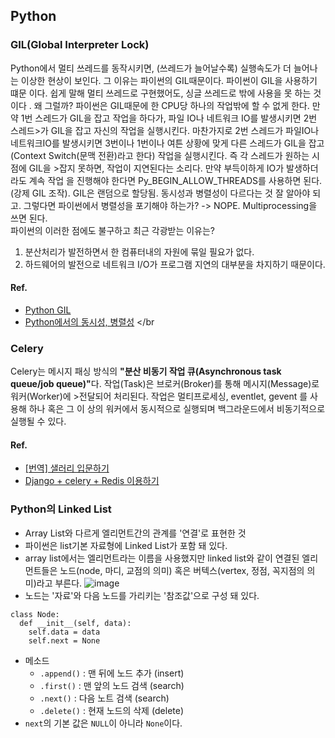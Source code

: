 ## Python

### GIL(Global Interpreter Lock)
Python에서 멀티 쓰레드를 동작시키면, (쓰레드가 늘어날수록) 실행속도가 더 늘어나는 이상한 현상이 보인다. 그 이유는 파이썬의 GIL때문이다. 파이썬이 GIL을 사용하기 떄문
이다. 쉽게 말해 멀티 쓰레드로 구현했어도, 싱글 쓰레드로 밖에 사용을 못 하는 것이다
. 왜 그럴까? 파이썬은 GIL때문에 한 CPU당 하나의 작업밖에 할 수 없게 한다. 만약 1번
 스레드가 GIL을 잡고 작업을 하다가, 파일 IO나 네트워크 IO를 발생시키면 2번 스레드>가 GIL을 잡고 자신의 작업을 실행시킨다. 마찬가지로 2번 스레드가 파일IO나 네트워크IO를 발생시키면 3번이나 1번이나 여튼 상황에 맞게 다른 스레드가 GIL을 잡고(Context Switch(문맥 전환)라고 한다) 작업을 실행시킨다. 즉 각 스레드가 원하는 시점에 GIL을 >잡지 못하면, 작업이 지연된다는 소리다. 만약 부득이하게 IO가 발생하더라도 계속 작업
을 진행해야 한다면 Py_BEGIN_ALLOW_THREADS를 사용하면 된다. (강제 GIL 조작). GIL은 랜덤으로 할당됨. 동시성과 병렬성이 다르다는 것 잘 알아야 되고. 그렇다면 파이썬에서
 병렬성을 포기해야 하는가? -> NOPE. Multiprocessing을 쓰면 된다. </br>
파이썬의 이러한 점에도 불구하고 최근 각광받는 이유는?</br>
1. 분산처리가 발전하면서 한 컴퓨터내의 자원에 묶일 필요가 없다.
2. 하드웨어의 발전으로 네트워크 I/O가 프로그램 지연의 대부분을 차지하기 때문이다.

#### Ref.
- [Python GIL](https://medium.com/@mjhans83/python-gil-f940eac0bef9) </br>
- [Python에서의 동시성, 병렬성](https://www.slideshare.net/deview/2d4python) </br

### Celery
Celery는 메시지 패싱 방식의 <b>"분산 비동기 작업 큐(Asynchronous task queue/job queue)"</b>다. 작업(Task)은 브로커(Broker)를 통해 메시지(Message)로 워커(Worker)에 >전달되어 처리된다. 작업은 멀티프로세싱, eventlet, gevent 를 사용해 하나 혹은 그 이
상의 워커에서 동시적으로 실행되며 백그라운드에서 비동기적으로 실행될 수 있다.

#### Ref.
- [[번역] 샐러리 입문하기](https://beomi.github.io/2017/03/19/Introduction-to-Celery/)
- [Django + celery + Redis 이용하기](https://whatisthenext.tistory.com/127)
>

### Python의 Linked List
- Array List와 다르게 엘리먼트간의 관계를 '연결'로 표현한 것
- 파이썬은 list기본 자료형에 Linked List가 포함 돼 있다.
- array list에서는 엘리먼트라는 이름을 사용했지만 linked list와 같이 연결된 엘리먼트들은 노드(node, 마디, 교점의 의미) 혹은 버텍스(vertex, 정점, 꼭지점의 의미)라고 부른다.
![image](https://user-images.githubusercontent.com/30011635/89723713-d2528780-da34-11ea-9d63-a53d7e284495.png)
- 노드는 '자료'와 다음 노드를 가리키는 '참조값'으로 구성 돼 있다.
```
class Node:
  def __init__(self, data):
    self.data = data
    self.next = None
```
- 메소드
  - `.append()` : 맨 뒤에 노드 추가 (insert)
  - `.first()` : 맨 앞의 노드 검색 (search)
  - `.next()` : 다음 노트 검색 (search)
  - `.delete()` : 현재 노드의 삭제 (delete)
- `next`의 기본 값은 `NULL`이 아니라 `None`이다.
